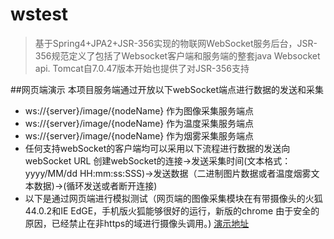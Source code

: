 # wstest

> 基于Spring4+JPA2+JSR-356实现的物联网WebSocket服务后台，JSR-356规范定义了包括了Websocket客户端和服务端的整套java Websocket api. Tomcat自7.0.47版本开始也提供了对JSR-356支持

##网页端演示
本项目服务端通过开放以下webSocket端点进行数据的发送和采集
* ws://{server}/image/{nodeName} 作为图像采集服务端点
* ws://{server}/image/{nodeName} 作为温度采集服务端点
* ws://{server}/image/{nodeName} 作为烟雾采集服务端点
* 任何支持webSocket的客户端均可以采用以下流程进行数据的发送向webSocket URL
创建webSocket的连接->发送采集时间(文本格式：yyyy/MM/dd HH:mm:ss:SSS)->发送数据（二进制图片数据或者温度烟雾文本数据)->(循环发送或者断开连接)
* 以下是通过网页端进行模拟测试（网页端的图像采集模块在有带摄像头的火狐44.0.2和IE EdGE，手机版火狐能够很好的运行，新版的chrome 由于安全的原因，已经禁止在非https的域进行摄像头调用。)
[演示地址](http://cjtblog.cn/wstest/)
